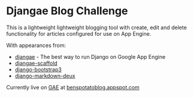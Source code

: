 
# Djangae Blog Challenge

This is a lightweight lightweight blogging tool with create, edit and delete functionality for articles configured for use on App Engine.

With appearances from:
* [djangae](https://github.com/potatolondon/djangae) -  The best way to run Django on Google App Engine
* [djangae-scaffold](https://github.com/potatolondon/djangae-scaffold)
* [django-bootstrap3](https://github.com/dyve/django-bootstrap3)
* [django-markdown-deux](https://github.com/trentm/django-markdown-deux)

Currently live on [GAE](https://appengine.google.com) at [benspotatoblog.appspot.com](http://benspotatoblog.appspot.com)
